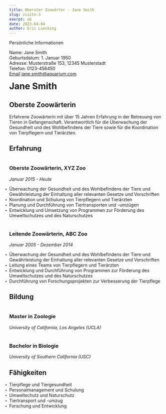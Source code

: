 ```yaml
---
title: Oberster Zoowärter - Jane Smith
slug: visite-3
exerpt: ab
date: 2023-04-04
author: Eric Luecking
---
```


Persönliche Informationen

Name: Jane Smith  
Geburtsdatum: 1. Januar 1950  
Adresse: Musterstraße 153, 12345 Musterstadt  
Telefon: 0123-456450  
[Email](mailto:jane.smith@aquarium.com) jane.smith@aquarium.com


# Jane Smith

## Oberste Zoowärterin

Erfahrene Zoowärterin mit über 15 Jahren Erfahrung in der Betreuung von Tieren in Gefangenschaft. Verantwortlich für die Überwachung der Gesundheit und des Wohlbefindens der Tiere sowie für die Koordination von Tierpflegern und Tierärzten.

## Erfahrung

### Oberste Zoowärterin, XYZ Zoo

*Januar 2015 - Heute*

- Überwachung der Gesundheit und des Wohlbefindens der Tiere und Gewährleistung der Einhaltung aller relevanten Gesetze und Vorschriften
- Koordination und Schulung von Tierpflegern und Tierärzten
- Planung und Durchführung von Tiertransporten und -umzügen
- Entwicklung und Umsetzung von Programmen zur Förderung des Umweltschutzes und des Naturschutzes

### Leitende Zoowärterin, ABC Zoo

*Januar 2005 - Dezember 2014*

- Überwachung der Gesundheit und des Wohlbefindens der Tiere und Gewährleistung der Einhaltung aller relevanten Gesetze und Vorschriften
- Leitung eines Teams von Tierpflegern und Tierärzten
- Entwicklung und Durchführung von Programmen zur Förderung des Umweltschutzes und des Naturschutzes
- Durchführung von Forschungsprojekten zur Verbesserung der Tierpflege

## Bildung

### Master in Zoologie

*University of California, Los Angeles (UCLA)*

### Bachelor in Biologie

*University of Southern California (USC)*

## Fähigkeiten

- Tierpflege und Tiergesundheit
- Personalmanagement und Schulung
- Umweltschutz und Naturschutz
- Tiertransport und -umzug
- Forschung und Entwicklung

<style>
.card {
  background-color: #fff;
  border-radius: 10px;
  box-shadow: 0 5px 10px rgba(0, 0, 0, 0.1);
  padding: 20px;
  margin: 50px auto;
  max-width: 600px;
}

.profile-picture {
  border-radius: 50%;
  display: block;
  margin: 20px auto;
  max-width: 200px;
  width: 100%;
}

h1 {
  margin-top: 0;
}

ul {
  list-style: none;
  margin: 0;
  padding: 0;
}

li:before {
  content: "•";
  color: #666;
  display: inline-block;
  width: 1em;
  margin-left: -1em;
}

h3 {
  margin-top: 40px;
}

